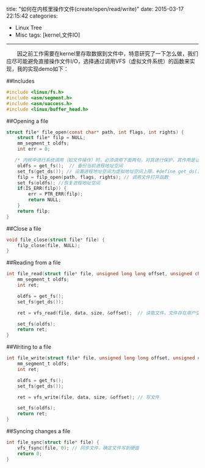 title: "如何在内核里操作文件(create/open/read/write)"
date: 2015-03-17 22:15:42
categories:
- Linux Tree
- Misc
tags: [kernel,文件IO]
---
　　因之前工作需要在kernel里存取数据到文件中，特意研究了一下怎么做，我们应尽可能避免直接操作文件I/O，选择通过调用VFS（虚拟文件系统）的函数来实现，我的实现demo如下：

##Includes
```c
#include <linux/fs.h>
#include <asm/segment.h>
#include <asm/uaccess.h>
#include <linux/buffer_head.h>
```
##Opening a file 
<!--more-->
```c
struct file* file_open(const char* path, int flags, int rights) {
    struct file* filp = NULL;
    mm_segment_t oldfs;
    int err = 0;

   /* 内核中进行系统调用（如文件操作）时，必须调用下面两句，对其进行保护，其作用是让内核能访问用户空间 */
    oldfs = get_fs();  // 备份当前进程地址空间
    set_fs(get_ds()); // 设置进程地址空间为虚拟地址空间上限，#define get_ds() (KERNEL_DS) ,
    filp = filp_open(path, flags, rights); // 调用文件打开函数
    set_fs(oldfs); //恢复进程地址空间
    if(IS_ERR(filp)) {
        err = PTR_ERR(filp);
        return NULL;
    }
    return filp;
}
```

##Close a file 
```c
void file_close(struct file* file) {
    filp_close(file, NULL);
}
```
##Reading from a file
```c
int file_read(struct file* file, unsigned long long offset, unsigned char* data, unsigned int size) {
    mm_segment_t oldfs;
    int ret;

    oldfs = get_fs();
    set_fs(get_ds());

    ret = vfs_read(file, data, size, &offset);  // 读取文件，文件存在用户空间

    set_fs(oldfs);
    return ret;
}   
```
##Writing to a file 
```c
int file_write(struct file* file, unsigned long long offset, unsigned char* data, unsigned int size) {
    mm_segment_t oldfs;
    int ret;

    oldfs = get_fs();
    set_fs(get_ds());

    ret = vfs_write(file, data, size, &offset); // 写文件

    set_fs(oldfs);
    return ret;
}
```
##Syncing changes a file
```c
int file_sync(struct file* file) {
    vfs_fsync(file, 0); // 同步文件，确定文件写到硬盘
    return 0;
}
```
